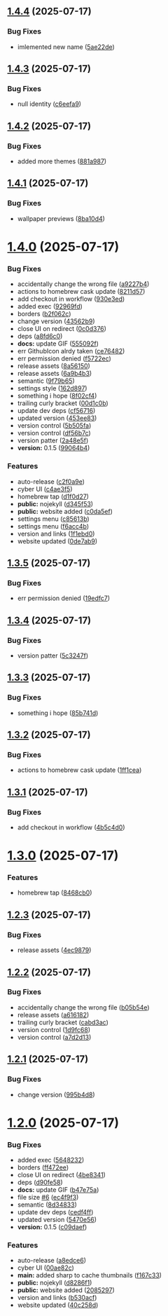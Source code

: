 ## [1.4.4](https://github.com/andrinoff/floatpane/compare/v1.4.3...v1.4.4) (2025-07-17)


### Bug Fixes

* imlemented new name ([5ae22de](https://github.com/andrinoff/floatpane/commit/5ae22dedda097c2b8020ee502cef368d1e751470))

## [1.4.3](https://github.com/andrinoff/floatpane/compare/v1.4.2...v1.4.3) (2025-07-17)


### Bug Fixes

* null identity ([c6eefa9](https://github.com/andrinoff/floatpane/commit/c6eefa95d0a4604c92e9cd54f41cf5d80cafde33))

## [1.4.2](https://github.com/andrinoff/floatpane/compare/v1.4.1...v1.4.2) (2025-07-17)

### Bug Fixes

- added more themes ([881a987](https://github.com/andrinoff/floatpane/commit/881a98729e5b144718ab18d63989dd33f148ee3d))

## [1.4.1](https://github.com/andrinoff/floatpane/compare/v1.4.0...v1.4.1) (2025-07-17)

### Bug Fixes

- wallpaper previews ([8ba10d4](https://github.com/andrinoff/floatpane/commit/8ba10d4433f7aee7d89eb63447f5da80bc50f7cf))

# [1.4.0](https://github.com/andrinoff/floatpane/compare/v1.3.5...v1.4.0) (2025-07-17)

### Bug Fixes

- accidentally change the wrong file ([a9227b4](https://github.com/andrinoff/floatpane/commit/a9227b42bfd2eb159922262c08b8065e2e40d264))
- actions to homebrew cask update ([8211d57](https://github.com/andrinoff/floatpane/commit/8211d575002f2b923028cc4a98049d44ff777e70))
- add checkout in workflow ([930e3ed](https://github.com/andrinoff/floatpane/commit/930e3edc779394782a8568a8ba162a8f3531bd72))
- added exec ([92969fd](https://github.com/andrinoff/floatpane/commit/92969fddac3c40df64d59ce50c7bfedfb30798a7))
- borders ([b2f062c](https://github.com/andrinoff/floatpane/commit/b2f062c26c16f843520990d1f75fe9be55f33254))
- change version ([43562b9](https://github.com/andrinoff/floatpane/commit/43562b9d81a88bb03b3e1aa821bdad11995c1c43))
- close UI on redirect ([0c0d376](https://github.com/andrinoff/floatpane/commit/0c0d3762ce801ad9a2d7b8e5b67b05e589204a94))
- deps ([a8fd6c0](https://github.com/andrinoff/floatpane/commit/a8fd6c0b0bb0b40d0d20b4636536a2c7c0ddf1ab))
- **docs:** update GIF ([555092f](https://github.com/andrinoff/floatpane/commit/555092fd013d2e931f027b79641d1e97cc4aae16))
- err GithubIcon alrdy taken ([ce76482](https://github.com/andrinoff/floatpane/commit/ce76482722830f547f31262adc5dcba20e7eca85))
- err permission denied ([f5722ec](https://github.com/andrinoff/floatpane/commit/f5722ecd2f575baa0d22b9e1164b55bbdd9a4417))
- release assets ([8a56150](https://github.com/andrinoff/floatpane/commit/8a56150f56c3f025fb1be5919542976a72fef8ff))
- release assets ([6a9b4b3](https://github.com/andrinoff/floatpane/commit/6a9b4b3c621efa948352f4129a19bd122614da6d))
- semantic ([9f79b65](https://github.com/andrinoff/floatpane/commit/9f79b65f9bc19c4329198021781d0910198c0aeb))
- settings style ([162d897](https://github.com/andrinoff/floatpane/commit/162d897a56405c714e32b01c836ee955c0afd53f))
- something i hope ([8f02cf4](https://github.com/andrinoff/floatpane/commit/8f02cf4999f0e0a121c434ce0c8fb499ce6f4253))
- trailing curly bracket ([00d1c0b](https://github.com/andrinoff/floatpane/commit/00d1c0b44ffa0eeaf33b8d95655c393b3b1e51c3))
- update dev deps ([cf56716](https://github.com/andrinoff/floatpane/commit/cf5671622c83d20a1754689ca905b0cb90467cb5))
- updated version ([453ee83](https://github.com/andrinoff/floatpane/commit/453ee83473cc9f2dcc0eaee7628c00635c62d4ef))
- version control ([5b505fa](https://github.com/andrinoff/floatpane/commit/5b505fa02460c9f2fe40fb29469a79b96b6e112a))
- version control ([df56b7c](https://github.com/andrinoff/floatpane/commit/df56b7c5ff8dda70a49648786a6dc4b187dbb639))
- version patter ([2a48e5f](https://github.com/andrinoff/floatpane/commit/2a48e5fef354c686bf09aa5014397cf62c38cb77))
- **version:** 0.1.5 ([99064b4](https://github.com/andrinoff/floatpane/commit/99064b4834b6347276ffe5fd217d78c7d9cb72a4))

### Features

- auto-release ([c2f0a9e](https://github.com/andrinoff/floatpane/commit/c2f0a9ebbaefe33e69a6b5ea122358bb2c2b74f8))
- cyber UI ([c4ae3f5](https://github.com/andrinoff/floatpane/commit/c4ae3f5aa4b9a677da8ac97d0c0d9f0de7962d66))
- homebrew tap ([d1f0d27](https://github.com/andrinoff/floatpane/commit/d1f0d27d84a4590c0e533f1e9afc7895199d2d81))
- **public:** nojekyll ([d345f53](https://github.com/andrinoff/floatpane/commit/d345f53f609a1ef65a233bd8eaf54be9fa0d663b))
- **public:** website added ([c0da5ef](https://github.com/andrinoff/floatpane/commit/c0da5ef5d8e466b72b41b819b22acbe14893ee3c))
- settings menu ([c85613b](https://github.com/andrinoff/floatpane/commit/c85613b779175c931442d7d2ac4092bb3291e8de))
- settings menu ([f6acc4b](https://github.com/andrinoff/floatpane/commit/f6acc4b26f0d857582ae3d6cae16f51f9c85e564))
- version and links ([1f1ebd0](https://github.com/andrinoff/floatpane/commit/1f1ebd0216d7fe5f4b47e71717617441ba191ac0))
- website updated ([0de7ab9](https://github.com/andrinoff/floatpane/commit/0de7ab91aa3c0df3c65f5fba08b844b3c58bb2b9))

## [1.3.5](https://github.com/andrinoff/floatpane/compare/v1.3.4...v1.3.5) (2025-07-17)

### Bug Fixes

- err permission denied ([19edfc7](https://github.com/andrinoff/floatpane/commit/19edfc797f04ab6c6e4a8f6bc73b31f13c9577e9))

## [1.3.4](https://github.com/andrinoff/floatpane/compare/v1.3.3...v1.3.4) (2025-07-17)

### Bug Fixes

- version patter ([5c3247f](https://github.com/andrinoff/floatpane/commit/5c3247fb078a3163b8a60ce583628d51be34fa03))

## [1.3.3](https://github.com/andrinoff/floatpane/compare/v1.3.2...v1.3.3) (2025-07-17)

### Bug Fixes

- something i hope ([85b741d](https://github.com/andrinoff/floatpane/commit/85b741d9acabe9764abbc1932417ed05bd6b952f))

## [1.3.2](https://github.com/andrinoff/floatpane/compare/v1.3.1...v1.3.2) (2025-07-17)

### Bug Fixes

- actions to homebrew cask update ([1ff1cea](https://github.com/andrinoff/floatpane/commit/1ff1cea3aaeed6970160136c06bc01b5d4ba5557))

## [1.3.1](https://github.com/andrinoff/floatpane/compare/v1.3.0...v1.3.1) (2025-07-17)

### Bug Fixes

- add checkout in workflow ([4b5c4d0](https://github.com/andrinoff/floatpane/commit/4b5c4d0334201c0e257670f80560ead0c33644de))

# [1.3.0](https://github.com/andrinoff/floatpane/compare/v1.2.3...v1.3.0) (2025-07-17)

### Features

- homebrew tap ([8468cb0](https://github.com/andrinoff/floatpane/commit/8468cb00195a47d9b739835778c86c3f6b26510d))

## [1.2.3](https://github.com/andrinoff/floatpane/compare/v1.2.2...v1.2.3) (2025-07-17)

### Bug Fixes

- release assets ([4ec9879](https://github.com/andrinoff/floatpane/commit/4ec98792281c9686d6ec1c9dd185a8b3a779ed6d))

## [1.2.2](https://github.com/andrinoff/floatpane/compare/v1.2.1...v1.2.2) (2025-07-17)

### Bug Fixes

- accidentally change the wrong file ([b05b54e](https://github.com/andrinoff/floatpane/commit/b05b54ec480dbb8642bfe5bab42a83ba0653e36e))
- release assets ([a616182](https://github.com/andrinoff/floatpane/commit/a61618207d8c0650815536abe036322a67cbbc9a))
- trailing curly bracket ([cabd3ac](https://github.com/andrinoff/floatpane/commit/cabd3acfe76e90232ff388c2657a70c5bde2d05d))
- version control ([1d9fc68](https://github.com/andrinoff/floatpane/commit/1d9fc68cfac0b3cea6864c7af9e32e1dfa0d77d3))
- version control ([a7d2d13](https://github.com/andrinoff/floatpane/commit/a7d2d13a0a8b895370b796bc41c7553856d45a8c))

## [1.2.1](https://github.com/andrinoff/floatpane/compare/v1.2.0...v1.2.1) (2025-07-17)

### Bug Fixes

- change version ([995b4d8](https://github.com/andrinoff/floatpane/commit/995b4d83768372856fdd8ea98f1f812258c54d07))

# [1.2.0](https://github.com/andrinoff/floatpane/compare/v1.1.2...v1.2.0) (2025-07-17)

### Bug Fixes

- added exec ([5648232](https://github.com/andrinoff/floatpane/commit/564823213b130e6b028cd65eae7520069d93e7e5))
- borders ([ff472ee](https://github.com/andrinoff/floatpane/commit/ff472eec9f8681bb2130eb896dcd93a1201e8f58))
- close UI on redirect ([4be8341](https://github.com/andrinoff/floatpane/commit/4be834137504e35a52a8a141470506e950d0afdd))
- deps ([d90fe58](https://github.com/andrinoff/floatpane/commit/d90fe58ab89bc742e478ff02d24c2933c8090c1f))
- **docs:** update GIF ([b47e75a](https://github.com/andrinoff/floatpane/commit/b47e75ab47768b2f0ef6d8b9f6b9a454fb8e1c99))
- file size [#6](https://github.com/andrinoff/floatpane/issues/6) ([ec4f9f3](https://github.com/andrinoff/floatpane/commit/ec4f9f3ba71018102011aea550195c9f0097ffc1))
- semantic ([8d34833](https://github.com/andrinoff/floatpane/commit/8d348330b5f6b43fe1a9491c76d96d9d675280fd))
- update dev deps ([cedf4ff](https://github.com/andrinoff/floatpane/commit/cedf4ffbec79b8c96648b472eb2ee7b0bf1afe6b))
- updated version ([5470e56](https://github.com/andrinoff/floatpane/commit/5470e567b14d916154859aa69879fad5532182f9))
- **version:** 0.1.5 ([c09daef](https://github.com/andrinoff/floatpane/commit/c09daef261ad37d211ea5051742765386ccdb59f))

### Features

- auto-release ([a8edce6](https://github.com/andrinoff/floatpane/commit/a8edce6e529463aff27bb356e57dff522c28fb90))
- cyber UI ([00ae82c](https://github.com/andrinoff/floatpane/commit/00ae82c5aa56fc12a37344365c230e10bbe1e0e3))
- **main:** added sharp to cache thumbnails ([f167c33](https://github.com/andrinoff/floatpane/commit/f167c334ac191dfdb08af6ea8324b00907ac3e6e))
- **public:** nojekyll ([d8286f1](https://github.com/andrinoff/floatpane/commit/d8286f1d4c8fa29c657eb4bd56e0e66d8c748a01))
- **public:** website added ([2085297](https://github.com/andrinoff/floatpane/commit/208529798ac5f33bb7e33d572ea1fb80be7b7b70))
- version and links ([b530acf](https://github.com/andrinoff/floatpane/commit/b530acf72e18253901ac01a9d5d9d5c4e2a8fdf9))
- website updated ([40c258d](https://github.com/andrinoff/floatpane/commit/40c258d1cfdb64c6143048d4ba712779af7c9833))
